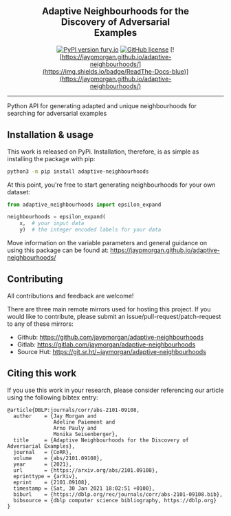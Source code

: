 <div style="width:70%;margin: 0 auto;text-align:center;">

## Adaptive Neighbourhoods for the Discovery of Adversarial Examples

[![PyPI version fury.io](https://badge.fury.io/py/ansicolortags.svg)](https://pypi.python.org/pypi/ansicolortags/)
[![GitHub license](https://img.shields.io/github/license/jaypmorgan/adaptive-neighbourhoods.svg)](https://github.com/jaypmorgan/adaptive-neighbourhoods/blob/master/LICENSE)
[![https://jaypmorgan.github.io/adaptive-neighbourhoods/](https://img.shields.io/badge/ReadThe-Docs-blue)](https://jaypmorgan.github.io/adaptive-neighbourhoods/)

</div>

---

Python API for generating adapted and unique neighbourhoods for
searching for adversarial examples

## Installation & usage

This work is released on PyPi. Installation, therefore, is as simple as installing the package with pip:

```bash
python3 -m pip install adaptive-neighbourhoods
```

At this point, you're free to start generating neighbourhoods for your own dataset:

```python
from adaptive_neighbourhoods import epsilon_expand

neighbourhoods = epsilon_expand(
    x,  # your input data
	y)  # the integer encoded labels for your data
```

Move information on the variable parameters and general guidance on using this package can be found at: https://jaypmorgan.github.io/adaptive-neighbourhoods/

## Contributing

All contributions and feedback are welcome!

There are three main remote mirrors used for hosting this project. If
you would like to contribute, please submit an
issue/pull-request/patch-request to any of these mirrors:

- Github: https://github.com/jaypmorgan/adaptive-neighbourhoods
- Gitlab: https://gitlab.com/jaymorgan/adaptive-neighbourhoods
- Source Hut: https://git.sr.ht/~jaymorgan/adaptive-neighbourhoods

## Citing this work

If you use this work in your research, please consider referencing our
article using the following bibtex entry:

```
@article{DBLP:journals/corr/abs-2101-09108,
  author    = {Jay Morgan and
               Adeline Paiement and
               Arno Pauly and
               Monika Seisenberger},
  title     = {Adaptive Neighbourhoods for the Discovery of Adversarial Examples},
  journal   = {CoRR},
  volume    = {abs/2101.09108},
  year      = {2021},
  url       = {https://arxiv.org/abs/2101.09108},
  eprinttype = {arXiv},
  eprint    = {2101.09108},
  timestamp = {Sat, 30 Jan 2021 18:02:51 +0100},
  biburl    = {https://dblp.org/rec/journals/corr/abs-2101-09108.bib},
  bibsource = {dblp computer science bibliography, https://dblp.org}
}
```
